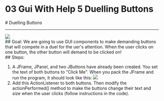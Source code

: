 # 03 Gui With Help 5 Duelling Buttons


 <div id="recipeLeftColumn">
  # Duelling Buttons
  <hr/>
  <img src="./duellingButtons.png"/>
  <div id="recipeGoal">
   ## Goal:
   We are going to use GUI components to make demanding buttons that will compete in a duel for the uer's attention. When the user clicks on one button, the other button will demand to be clicked on!
  </div>
 </div>
 <div id="recipeRightColumn">
  <div id="recipeSteps">
   ## Steps:
   <ol id="stepList">
    <li>
     A JFrame, JPanel, and two JButtons have already been created. You set the text of both buttons to "Click Me". When you pack the JFrame and run the program, it should look like this:
     <img src="./sameSizeButtons.png"/>
    </li>
    <li>
     Add this ActionListener to both buttons. Then modify the actionPerformed() method to make the buttons change their text and size when the user clicks (follow instructions in the code).
    </li>
   </ol>
  </div>
 </div>

